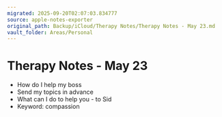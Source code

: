 ```yaml
---
migrated: 2025-09-20T02:07:03.834777
source: apple-notes-exporter
original_path: Backup/iCloud/Therapy Notes/Therapy Notes - May 23.md
vault_folder: Areas/Personal
---
```

# Therapy Notes - May 23

- How do I help my boss
- Send my topics in advance 
- What can I do to help you - to Sid
- Keyword: compassion 

